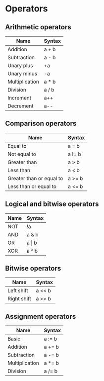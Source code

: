 # Operators

## Arithmetic operators

Name | Syntax
 --- | -----
Addition | a + b
Subtraction | a - b
Unary plus | +a
Unary minus | -a
Multiplication | a * b
Division | a / b
Increment | a++
Decrement | a--

## Comparison operators

Name | Syntax
 --- | -----
Equal to | a = b
Not equal to | a != b
Greater than | a > b
Less than | a < b
Greater than or equal to | a >= b
Less than or equal to | a <= b

## Logical and bitwise operators

Name | Syntax
 --- | -----
NOT | !a
AND | a & b
OR | a \| b
XOR | a ^ b

## Bitwise operators

Name | Syntax
 --- | -----
Left shift | a << b
Right shift | a >> b

## Assignment operators

Name | Syntax
 --- | -----
Basic | a := b
Addition | a += b
Subtraction | a -= b
Multiplication | a *= b
Division | a /= b
